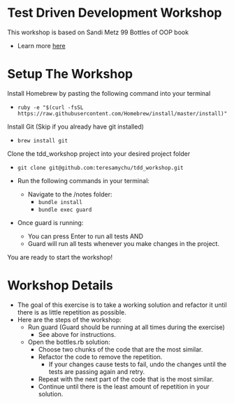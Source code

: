 
# Test Driven Development Workshop

This workshop is based on Sandi Metz 99 Bottles of OOP book
  * Learn more [here](https://www.sandimetz.com/99bottles)

# Setup The Workshop

Install Homebrew by pasting the following command into your terminal
* `ruby -e "$(curl -fsSL https://raw.githubusercontent.com/Homebrew/install/master/install)"`

Install Git
(Skip if you already have git installed)
* `brew install git`

Clone the tdd_workshop project into your desired project folder
* `git clone git@github.com:teresamychu/tdd_workshop.git`

* Run the following commands in your terminal:
  * Navigate to the /notes folder:
    * `bundle install`
    * `bundle exec guard`

* Once guard is running:
    * You can press Enter to run all tests AND
    * Guard will run all tests whenever you make changes in the project.

You are ready to start the workshop!

# Workshop Details

* The goal of this exercise is to take a working solution and refactor it until there is as little repetition as possible.
* Here are the steps of the workshop:
    * Run guard (Guard should be running at all times during the exercise)
        * See above for instructions.
    * Open the bottles.rb solution:
        * Choose two chunks of the code that are the most similar.
        * Refactor the code to remove the repetition.
            * If your changes cause tests to fail, undo the changes until the tests are passing again and retry.
        * Repeat with the next part of the code that is the most similar.
        * Continue until there is the least amount of repetition in your solution.

